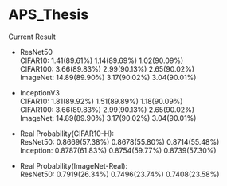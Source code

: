 # APS_Thesis

Current Result

- ResNet50   
CIFAR10:  1.41(89.61%)  1.14(89.69%)  1.02(90.09%)  
CIFAR100: 3.66(89.83%)  2.99(90.13%)  2.65(90.02%)  
ImageNet: 14.89(89.90%) 3.17(90.02%)  3.04(90.01%)
- InceptionV3  
CIFAR10:  1.81(89.92%)  1.51(89.89%)  1.18(90.09%)  
CIFAR100: 3.66(89.83%)  2.99(90.13%)  2.65(90.02%)  
ImageNet: 14.89(89.90%) 3.17(90.02%)  3.04(90.01%)



- Real Probability(CIFAR10-H):  
ResNet50:  0.8669(57.38%) 0.8678(55.80%) 0.8714(55.48%)  
Inception: 0.8787(61.83%) 0.8754(59.77%) 0.8739(57.30%)
- Real Probability(ImageNet-Real):  
ResNet50:  0.7919(26.34%) 0.7496(23.74%) 0.7408(23.58%)